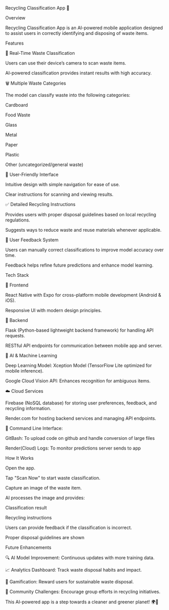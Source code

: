 Recycling Classification App 🌱

Overview

Recycling Classification App is an AI-powered mobile application designed to assist users in correctly identifying and disposing of waste items.


Features

📸 Real-Time Waste Classification

Users can use their device’s camera to scan waste items.

AI-powered classification provides instant results with high accuracy.

🗑️ Multiple Waste Categories

The model can classify waste into the following categories:

Cardboard

Food Waste

Glass

Metal

Paper

Plastic

Other (uncategorized/general waste)

📱 User-Friendly Interface

Intuitive design with simple navigation for ease of use.

Clear instructions for scanning and viewing results.

✅ Detailed Recycling Instructions

Provides users with proper disposal guidelines based on local recycling regulations.

Suggests ways to reduce waste and reuse materials whenever applicable.

🔄 User Feedback System

Users can manually correct classifications to improve model accuracy over time.

Feedback helps refine future predictions and enhance model learning.

Tech Stack

🎨 Frontend

React Native with Expo for cross-platform mobile development (Android & iOS).

Responsive UI with modern design principles.

🧱 Backend

Flask (Python-based lightweight backend framework) for handling API requests.

RESTful API endpoints for communication between mobile app and server.

🤖 AI & Machine Learning

Deep Learning Model: Xception Model (TensorFlow Lite optimized for mobile inference).

Google Cloud Vision API: Enhances recognition for ambiguous items.

☁️ Cloud Services

Firebase (NoSQL database) for storing user preferences, feedback, and recycling information.

Render.com for hosting backend services and managing API endpoints.

🧱 Command Line Interface:

GitBash: To upload code on github and handle conversion of large files 

Render(Cloud) Logs: To monitor predictions server sends to app

How It Works

Open the app.

Tap "Scan Now" to start waste classification.

Capture an image of the waste item.

AI processes the image and provides:

Classification result

Recycling instructions

Users can provide feedback if the classification is incorrect.

Proper disposal guidelines are shown


Future Enhancements

🔍 AI Model Improvement: Continuous updates with more training data.

📈 Analytics Dashboard: Track waste disposal habits and impact.

🌟 Gamification: Reward users for sustainable waste disposal.

🌱 Community Challenges: Encourage group efforts in recycling initiatives.

This AI-powered app is a step towards a cleaner and greener planet! 🌍🌱
